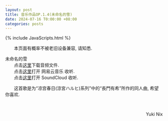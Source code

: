 ```yaml
---
layout: post
title: 音乐作品OP.1.4(未命名的雪)
date: 2024-07-16 T0:00:00 +08:00
categories: posts
---
```


{% include JavaScripts.html %}

&emsp;&emsp;本页面有概率不被老旧设备兼容, 请知悉.  

未命名的雪  
&emsp;&emsp;点击[这里](https://my.opendesktop.org/s/g5e4LeAYXSndepr  "OP.1.4(未命名的雪)下载")下载音频文件.  
&emsp;&emsp;点击[这里](https://music.163.com/#/song?id=2608226883  "OP.1.4(未命名的雪)的网易云页面")打开 网易云音乐 收听.  
&emsp;&emsp;点击[这里](https://soundcloud.com/umaruaya/op14  "OP.1.4(未命名的雪)的SoundCloud页面")打开 SoundCloud 收听.  

&emsp;&emsp;这首歌是为“凉宫春日(涼宮ハルヒ)系列”中的“長門有希”所作的同人曲, 希望你喜欢.  

&emsp;&emsp;
<p align="right">Yuki Nix</p>
